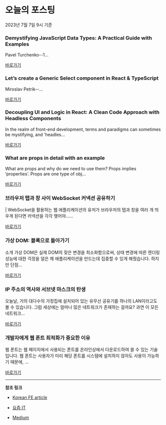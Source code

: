# 오늘의 포스팅 
2023년 7월 7일 9시 기준 

### Demystifying JavaScript Data Types: A Practical Guide with Examples 

 Pavel Turchenko--1... 

 [바로가기](https://medium.com/@pavelturchenko89/demystifying-javascript-data-types-a-practical-guide-with-examples-6c074cf57886?source=topic_portal_recommended_stories---------0-84----------javascript----------8629f51a_100b_45db_ac6c_723669e12b80-------&responsesOpen=true&sortBy=REVERSE_CHRON) 

### Let’s create a Generic Select component in React & TypeScript 

 Miroslav Petrik--... 

 [바로가기](https://medium.com/@miroslavpetrik/lets-create-a-generic-select-component-in-react-typescript-fa720da0e015?source=topic_portal_recommended_stories---------0-84----------typescript----------6f5c0fa5_0f53_4863_a7bf_34b4dd87994f-------&responsesOpen=true&sortBy=REVERSE_CHRON) 

### Decoupling UI and Logic in React: A Clean Code Approach with Headless Components 

 In the realm of front-end development, terms and paradigms can sometimes be mystifying, and ‘headles... 

 [바로가기](https://medium.com/itnext/decoupling-ui-and-logic-in-react-a-clean-code-approach-with-headless-components-82e46b5820c?source=tag_page---------0-84--------------------7a0a72b3_483b_4185_bf9e_80327ff5ff67-------17) 

### What are props in detail with an example 

 What are props and why do we need to use them? Props implies ‘properties’. Props are one type of obj... 

 [바로가기](https://medium.com/@namrata-72269/what-are-props-in-detail-with-an-example-34c1646d4c2e?source=tag_page---------0-84--------------------bed800b0_8ef9_4d0d_a7d2_ae247daa2007-------17) 

###  브라우저 탭과 창 사이 WebSocket 커넥션 공유하기 

 | WebSocket을 활용하는 웹 애플리케이션의 유저가 브라우저의 탭과 창을 여러 개 띄우게 된다면 커넥션을 각각 맺어야…... 

 [바로가기](https://kofearticle.substack.com/p/korean-fe-article-websocket) 

###  가상 DOM: 블록으로 돌아가기 

 소개 가상 DOM은 실제 DOM의 잦은 변경을 최소화함으로써, 상태 변경에 따른 렌더링 성능에 대한 걱정을 덜은 채 애플리케이션을 만드는데 집중할 수 있게 해줬습니다. 하지만 단점... 

 [바로가기](https://kofearticle.substack.com/p/korean-fe-article-dom) 

### IP 주소의 역사와 서브넷 마스크의 탄생 

 오늘날, 거의 대다수의 가정집에 설치되어 있는 유무선 공유기를 하나의 LAN이라고도 볼 수 있습니다. 그럼 세상에는 얼마나 많은 네트워크가 존재하는 걸까요? 과연 이 모든 네트워크... 

 [바로가기](https://yozm.wishket.com/magazine/detail/2108/) 

### 개발자에게 웹 폰트 최적화가 중요한 이유 

 웹 폰트는 웹 페이지에서 사용되는 폰트를 온라인상에서 다운로드하여 쓸 수 있는 기술입니다. 웹 폰트는 사용자가 미리 해당 폰트를 시스템에 설치하지 않아도 사용이 가능하기 때문에, ... 

 [바로가기](https://yozm.wishket.com/magazine/detail/2107/) 

---

**참조 링크**

- [Korean FE article](https://kofearticle.substack.com) 

- [요즘 IT](https://yozm.wishket.com/magazine) 

- [Medium](https://medium.com) 

